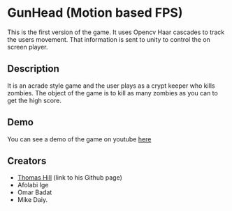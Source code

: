 # GunHead (Motion based FPS)
<name is a work in progress>
This is the first version of the game.
It uses Opencv Haar cascades to track the users movement. That information is sent to unity to control the on screen player.

## Description
It is an acrade style game and the user plays as a crypt keeper who kills zombies. The object of the game is to kill as many zombies as you can to get the high score.
  
## Demo
You can see a demo of the game on youtube [here](https://youtu.be/POiYXURz7xE)



## Creators
- [Thomas Hill](https://github.com/thomaskAHLE/UnityGame) (link to his Github page)
- Afolabi Ige
- Omar Badat
- Mike Daiy.

